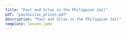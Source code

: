 ```yaml
---
title: "Paul and Silas in the Philippian Jail"
pdf: "paul&silas_prison.pdf"
description: "Paul and Silas in the Philippian Jail"
template: lesson.jade
---
```


